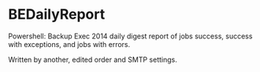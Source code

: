 # BEDailyReport
Powershell: Backup Exec 2014 daily digest report of jobs success, success with exceptions, and jobs with errors.

Written by another, edited order and SMTP settings.
